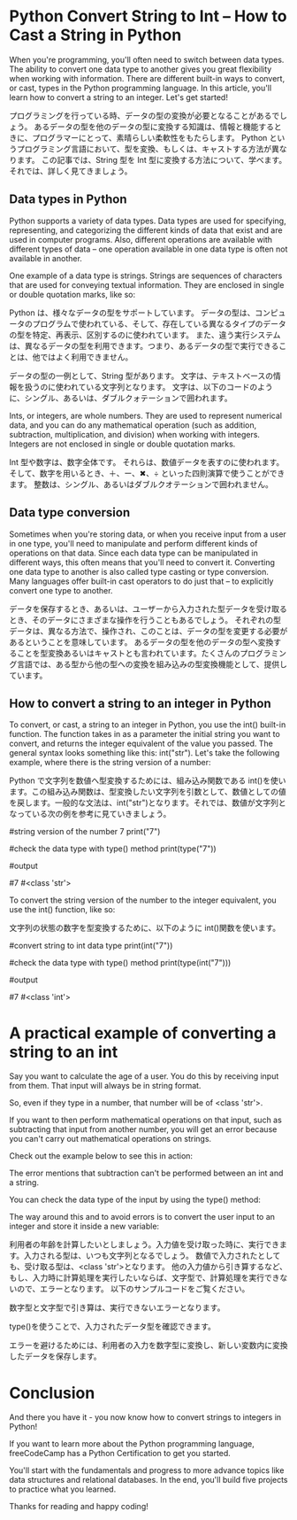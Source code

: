 # Python Convert String to Int – How to Cast a String in Python

When you're programming, you'll often need to switch between data types.
The ability to convert one data type to another gives you great flexibility when working with information.
There are different built-in ways to convert, or cast, types in the Python programming language.
In this article, you'll learn how to convert a string to an integer.
Let's get started!

プログラミングを行っている時、データの型の変換が必要となることがあるでしょう。
あるデータの型を他のデータの型に変換する知識は、情報と機能するときに、プログラマーにとって、素晴らしい柔軟性をもたらします。
Python というプログラミング言語において、型を変換、もしくは、キャストする方法が異なります。
この記事では、String 型を Int 型に変換する方法について、学べます。
それでは、詳しく見てきましょう。

## Data types in Python

Python supports a variety of data types.
Data types are used for specifying, representing, and categorizing the different kinds of data that exist and are used in computer programs.
Also, different operations are available with different types of data – one operation available in one data type is often not available in another.

One example of a data type is strings.
Strings are sequences of characters that are used for conveying textual information.
They are enclosed in single or double quotation marks, like so:

Python は、様々なデータの型をサポートしています。
データの型は、コンピュータのプログラムで使われている、そして、存在している異なるタイプのデータの型を特定、再表示、区別するのに使われています。
また、違う実行システムは、異なるデータの型を利用できます。つまり、あるデータの型で実行できることは、他ではよく利用できません。

データの型の一例として、String 型があります。
文字は、テキストベースの情報を扱うのに使われている文字列となります。
文字は、以下のコードのように、シングル、あるいは、ダブルクォテーションで囲われます。

Ints, or integers, are whole numbers.
They are used to represent numerical data, and you can do any mathematical operation (such as addition, subtraction, multiplication, and division) when working with integers.
Integers are not enclosed in single or double quotation marks.

Int 型や数字は、数字全体です。
それらは、数値データを表すのに使われます。そして、数字を用いるとき、＋、ー、✖︎、÷ といった四則演算で使うことができます。
整数は、シングル、あるいはダブルクオテーションで囲われません。

## Data type conversion

Sometimes when you're storing data, or when you receive input from a user in one type, you'll need to manipulate and perform different kinds of operations on that data. Since each data type can be manipulated in different ways, this often means that you'll need to convert it. Converting one data type to another is also called type casting or type conversion. Many languages offer built-in cast operators to do just that – to explicitly convert one type to another.

データを保存するとき、あるいは、ユーザーから入力された型データを受け取るとき、そのデータにさまざまな操作を行うこともあるでしょう。 それぞれの型データは、異なる方法で、操作され、このことは、データの型を変更する必要があるということを意味しています。 あるデータの型を他のデータの型へ変換することを型変換あるいはキャストとも言われています。たくさんのプログラミング言語では、ある型から他の型への変換を組み込みの型変換機能として、提供しています。

## How to convert a string to an integer in Python

To convert, or cast, a string to an integer in Python, you use the int() built-in function. The function takes in as a parameter the initial string you want to convert, and returns the integer equivalent of the value you passed. The general syntax looks something like this: int("str"). Let's take the following example, where there is the string version of a number:

Python で文字列を数値へ型変換するためには、組み込み関数である int()を使います。この組み込み関数は、型変換したい文字列を引数として、数値としての値を戻します。一般的な文法は、int("str")となります。それでは、数値が文字列となっている次の例を参考に見ていきましょう。

#string version of the number 7
print("7")

#check the data type with type() method
print(type("7"))

#output

#7
#<class 'str'>

To convert the string version of the number to the integer equivalent, you use the int() function, like so:

文字列の状態の数字を型変換するために、以下のように int()関数を使います。

#convert string to int data type
print(int("7"))

#check the data type with type() method
print(type(int("7")))

#output

#7
#<class 'int'>

# A practical example of converting a string to an int

Say you want to calculate the age of a user. You do this by receiving input from them. That input will always be in string format.

So, even if they type in a number, that number will be of <class 'str'>.

If you want to then perform mathematical operations on that input, such as subtracting that input from another number, you will get an error because you can't carry out mathematical operations on strings.

Check out the example below to see this in action:

The error mentions that subtraction can't be performed between an int and a string.

You can check the data type of the input by using the type() method:

The way around this and to avoid errors is to convert the user input to an integer and store it inside a new variable:

利用者の年齢を計算したいとしましょう。入力値を受け取った時に、実行できます。入力される型は、いつも文字列となるでしょう。
数値で入力されたとしても、受け取る型は、<class 'str'>となります。
他の入力値から引き算するなど、もし、入力時に計算処理を実行したいならば、文字型で、計算処理を実行できないので、エラーとなります。
以下のサンプルコードをご覧ください。

数字型と文字型で引き算は、実行できないエラーとなります。

type()を使うことで、入力されたデータ型を確認できます。

エラーを避けるためには、利用者の入力を数字型に変換し、新しい変数内に変換したデータを保存します。

# Conclusion

And there you have it - you now know how to convert strings to integers in Python!

If you want to learn more about the Python programming language, freeCodeCamp has a Python Certification to get you started.

You'll start with the fundamentals and progress to more advance topics like data structures and relational databases. In the end, you'll build five projects to practice what you learned.

Thanks for reading and happy coding!
